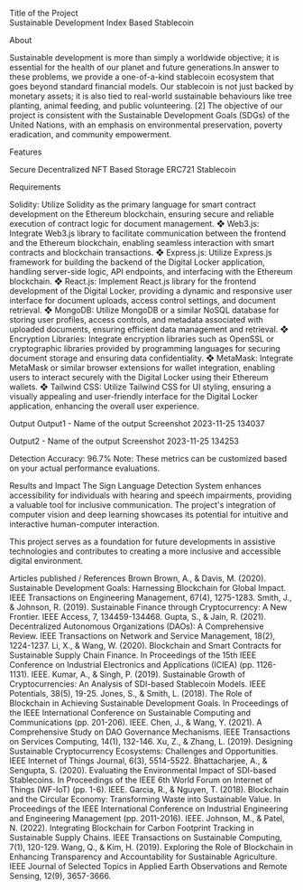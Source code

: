Title of the Project 
<br>Sustainable Development Index Based Stablecoin</br>

About 

 Sustainable development is more than simply a worldwide objective; it is essential for the health of our planet and future generations.In answer to these problems, we provide a one-of-a-kind stablecoin ecosystem that goes beyond standard financial models. Our stablecoin is not just backed by monetary assets; it is also tied to real-world sustainable behaviours like tree planting, animal feeding, and public volunteering. [2] The objective of our project is consistent with the Sustainable Development Goals (SDGs) of the United Nations, with an emphasis on environmental preservation, poverty eradication, and community empowerment. 

Features 

Secure Decentralized NFT Based Storage ERC721
Stablecoin

Requirements

Solidity: Utilize Solidity as the primary language for smart contract development on the Ethereum blockchain, ensuring secure and reliable execution of contract logic for document management. ❖ Web3.js: Integrate Web3.js library to facilitate communication between the frontend and the Ethereum blockchain, enabling seamless interaction with smart contracts and blockchain transactions. ❖ Express.js: Utilize Express.js framework for building the backend of the Digital Locker application, handling server-side logic, API endpoints, and interfacing with the Ethereum blockchain. ❖ React.js: Implement React.js library for the frontend development of the Digital Locker, providing a dynamic and responsive user interface for document uploads, access control settings, and document retrieval. ❖ MongoDB: Utilize MongoDB or a similar NoSQL database for storing user profiles, access controls, and metadata associated with uploaded documents, ensuring efficient data management and retrieval. ❖ Encryption Libraries: Integrate encryption libraries such as OpenSSL or cryptographic libraries provided by programming languages for securing document storage and ensuring data confidentiality. ❖ MetaMask: Integrate MetaMask or similar browser extensions for wallet integration, enabling users to interact securely with the Digital Locker using their Ethereum wallets. ❖ Tailwind CSS: Utilize Tailwind CSS for UI styling, ensuring a visually appealing and user-friendly interface for the Digital Locker application, enhancing the overall user experience.

Output Output1 - Name of the output Screenshot 2023-11-25 134037

Output2 - Name of the output Screenshot 2023-11-25 134253

Detection Accuracy: 96.7% Note: These metrics can be customized based on your actual performance evaluations.

Results and Impact The Sign Language Detection System enhances accessibility for individuals with hearing and speech impairments, providing a valuable tool for inclusive communication. The project's integration of computer vision and deep learning showcases its potential for intuitive and interactive human-computer interaction.

This project serves as a foundation for future developments in assistive technologies and contributes to creating a more inclusive and accessible digital environment.

Articles published / References Brown
Brown, A., & Davis, M. (2020). Sustainable Development Goals: Harnessing Blockchain for Global Impact. IEEE Transactions on Engineering Management, 67(4), 1275-1283.
Smith, J., & Johnson, R. (2019). Sustainable Finance through Cryptocurrency: A New Frontier. IEEE Access, 7, 134459-134468.
Gupta, S., & Jain, R. (2021). Decentralized Autonomous Organizations (DAOs): A Comprehensive Review. IEEE Transactions on Network and Service Management, 18(2), 1224-1237.
Li, X., & Wang, W. (2020). Blockchain and Smart Contracts for Sustainable Supply Chain Finance. In Proceedings of the 15th IEEE Conference on Industrial Electronics and Applications (ICIEA) (pp. 1126-1131). IEEE.
Kumar, A., & Singh, P. (2019). Sustainable Growth of Cryptocurrencies: An Analysis of SDI-based Stablecoin Models. IEEE Potentials, 38(5), 19-25.
Jones, S., & Smith, L. (2018). The Role of Blockchain in Achieving Sustainable Development Goals. In Proceedings of the IEEE International Conference on Sustainable Computing and Communications (pp. 201-206). IEEE.
Chen, J., & Wang, Y. (2021). A Comprehensive Study on DAO Governance Mechanisms. IEEE Transactions on Services Computing, 14(1), 132-146.
Xu, Z., & Zhang, L. (2019). Designing Sustainable Cryptocurrency Ecosystems: Challenges and Opportunities. IEEE Internet of Things Journal, 6(3), 5514-5522.
Bhattacharjee, A., & Sengupta, S. (2020). Evaluating the Environmental Impact of SDI-based Stablecoins. In Proceedings of the IEEE 6th World Forum on Internet of Things (WF-IoT) (pp. 1-6). IEEE.
Garcia, R., & Nguyen, T. (2018). Blockchain and the Circular Economy: Transforming Waste into Sustainable Value. In Proceedings of the IEEE International Conference on Industrial Engineering and Engineering Management (pp. 2011-2016). IEEE.
Johnson, M., & Patel, N. (2022). Integrating Blockchain for Carbon Footprint Tracking in Sustainable Supply Chains. IEEE Transactions on Sustainable Computing, 7(1), 120-129.
Wang, Q., & Kim, H. (2019). Exploring the Role of Blockchain in Enhancing Transparency and Accountability for Sustainable Agriculture. IEEE Journal of Selected Topics in Applied Earth Observations and Remote Sensing, 12(9), 3657-3666.
